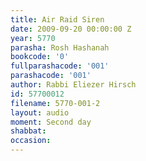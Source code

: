 ```yaml
---
title: Air Raid Siren
date: 2009-09-20 00:00:00 Z
year: 5770
parasha: Rosh Hashanah
bookcode: '0'
fullparashacode: '001'
parashacode: '001'
author: Rabbi Eliezer Hirsch
id: 57700012
filename: 5770-001-2
layout: audio
moment: Second day
shabbat: 
occasion: 
---
```


